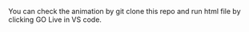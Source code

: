 
You can check the animation by git clone this repo and run html file by clicking GO Live in VS code. 
 
